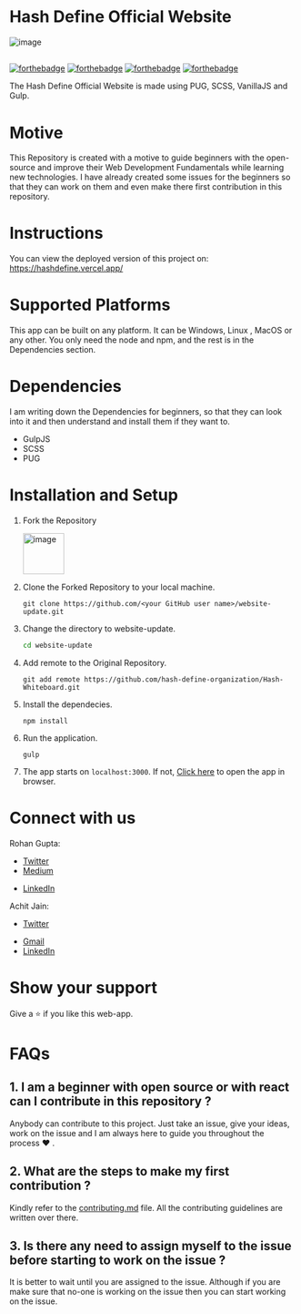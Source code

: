 # Hash Define Official Website

![image](https://user-images.githubusercontent.com/44137933/155759377-2a7d1725-1bdb-4316-b530-b177bcec03cc.png)


<!-- ![image](https://user-images.githubusercontent.com/71627983/151830403-a00d5cf5-9908-4e50-8b01-66cffb75053e.png) -->
<!-- ![image](https://user-images.githubusercontent.com/71627983/151713554-68535167-892e-4021-b42b-874bf23d41b3.png) -->


##
[![forthebadge](https://forthebadge.com/images/badges/open-source.svg)](https://forthebadge.com) [![forthebadge](https://forthebadge.com/images/badges/built-with-love.svg)](https://forthebadge.com)    [![forthebadge](https://forthebadge.com/images/badges/made-with-crayons.svg)](https://forthebadge.com)    [![forthebadge](https://forthebadge.com/images/badges/made-with-javascript.svg)](https://forthebadge.com)

The Hash Define Official Website is made using PUG, SCSS, VanillaJS and Gulp.

# Motive

This Repository is created with a motive to guide beginners with the open-source and improve their Web Development Fundamentals while learning new technologies. I have already created some issues for the beginners so that they can work on them and even make there first contribution in this repository.

# Instructions

You can view the deployed version of this project on: https://hashdefine.vercel.app/

# Supported Platforms

This app can be built on any platform. It can be Windows, Linux , MacOS or any other. You only need the node and npm, and the rest is in the Dependencies section.

# Dependencies

I am writing down the Dependencies for beginners, so that they can look into it and then understand and install them if they want to.

* GulpJS
* SCSS
* PUG

# Installation and Setup

1. Fork the Repository

	<img width="72" alt="image" src="https://user-images.githubusercontent.com/71627983/151713658-7e9576d0-f373-4e6a-a60a-e3d58b3b38c8.png">

2. Clone the Forked Repository to your local machine.
	```
	git clone https://github.com/<your GitHub user name>/website-update.git
	```

3. Change the directory to website-update.
	```bash
	cd website-update
	```

4. Add remote to the Original Repository.
	```
	git add remote https://github.com/hash-define-organization/Hash-Whiteboard.git
	```

5. Install the dependecies.
	```node
	npm install
	```

6. Run the application.
	```node
	gulp
	```

7. The app starts on `localhost:3000`. If not, [Click here](http://localhost:3000) to open the app in browser.

# Connect with us

Rohan Gupta:
* [Twitter](https://twitter.com/WINOFFRG)
* [Medium](https://winoffrg.medium.com/)
<!-- * [Gmail](dhairyabahl5@gmail.com) -->
* [LinkedIn](https://www.linkedin.com/in/winoffrg/)

Achit Jain: 
* [Twitter](https://twitter.com/j_achit)
<!-- * [Medium](https://medium.com/@dhairyabahl5) -->
* [Gmail](ajain2801@gmail.com)
* [LinkedIn](https://www.linkedin.com/in/achitj)

# Show your support

Give a ⭐ if you like this web-app.

# FAQs

## 1. I am a beginner with open source or with react can I contribute in this repository ?
Anybody can contribute to this project. Just take an issue, give your ideas, work on the issue and I am always here to guide you throughout the process ❤ .

## 2. What are the steps to make my first contribution ?
Kindly refer to the [contributing.md](/Contributing.md) file. All the contributing guidelines are written over there.

## 3. Is there any need to assign myself to the issue before starting to work on the issue ?
It is better to wait until you are assigned to the issue. Although if you are make sure that no-one is working on the issue then you can start working on the issue.
